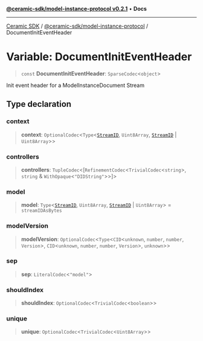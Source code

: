 [**@ceramic-sdk/model-instance-protocol v0.2.1**](../README.md) • **Docs**

***

[Ceramic SDK](../../../README.md) / [@ceramic-sdk/model-instance-protocol](../README.md) / DocumentInitEventHeader

# Variable: DocumentInitEventHeader

> `const` **DocumentInitEventHeader**: `SparseCodec`\<`object`\>

Init event header for a ModelInstanceDocument Stream

## Type declaration

### context

> **context**: `OptionalCodec`\<`Type`\<[`StreamID`](../../identifiers/classes/StreamID.md), `Uint8Array`, [`StreamID`](../../identifiers/classes/StreamID.md) \| `Uint8Array`\>\>

### controllers

> **controllers**: `TupleCodec`\<[`RefinementCodec`\<`TrivialCodec`\<`string`\>, `string` & `WithOpaque`\<`"DIDString"`\>\>]\>

### model

> **model**: `Type`\<[`StreamID`](../../identifiers/classes/StreamID.md), `Uint8Array`, [`StreamID`](../../identifiers/classes/StreamID.md) \| `Uint8Array`\> = `streamIDAsBytes`

### modelVersion

> **modelVersion**: `OptionalCodec`\<`Type`\<`CID`\<`unknown`, `number`, `number`, `Version`\>, `CID`\<`unknown`, `number`, `number`, `Version`\>, `unknown`\>\>

### sep

> **sep**: `LiteralCodec`\<`"model"`\>

### shouldIndex

> **shouldIndex**: `OptionalCodec`\<`TrivialCodec`\<`boolean`\>\>

### unique

> **unique**: `OptionalCodec`\<`TrivialCodec`\<`Uint8Array`\>\>
